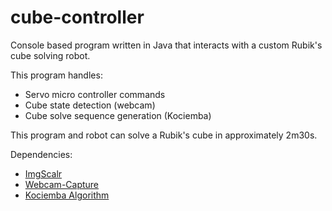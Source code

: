 # cube-controller
Console based program written in Java that interacts with a custom Rubik's cube solving robot.

This program handles:
* Servo micro controller commands
* Cube state detection (webcam)
* Cube solve sequence generation (Kociemba)

This program and robot can solve a Rubik's cube in approximately 2m30s.

Dependencies:
* [ImgScalr](https://github.com/rkalla/imgscalr)
* [Webcam-Capture](https://github.com/sarxos/webcam-capture)
* [Kociemba Algorithm](http://kociemba.org/download.htm)

